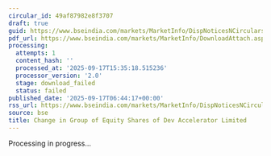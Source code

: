 ```yaml
---
circular_id: 49af87982e8f3707
draft: true
guid: https://www.bseindia.com/markets/MarketInfo/DispNoticesNCirculars.aspx?Noticeid={A7053678-BA43-4AEE-A001-14F1FAB72188}&noticeno=20250917-3&dt=09/17/2025&icount=3&totcount=56&flag=0
pdf_url: https://www.bseindia.com/markets/MarketInfo/DownloadAttach.aspx?id=20250917-3&attachedId=
processing:
  attempts: 1
  content_hash: ''
  processed_at: '2025-09-17T15:35:18.515236'
  processor_version: '2.0'
  stage: download_failed
  status: failed
published_date: '2025-09-17T06:44:17+00:00'
rss_url: https://www.bseindia.com/markets/MarketInfo/DispNoticesNCirculars.aspx?Noticeid={A7053678-BA43-4AEE-A001-14F1FAB72188}&noticeno=20250917-3&dt=09/17/2025&icount=3&totcount=56&flag=0
source: bse
title: Change in Group of Equity Shares of Dev Accelerator Limited
---
```


Processing in progress...